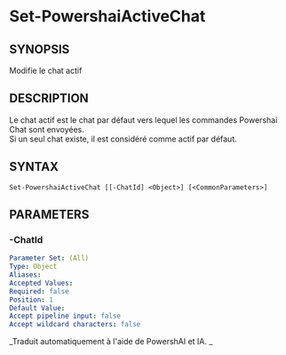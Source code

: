 ﻿---
external help file: powershai-help.xml
schema: 2.0.0
powershai: true
---

# Set-PowershaiActiveChat

## SYNOPSIS <!--!= @#Synop !-->
Modifie le chat actif

## DESCRIPTION <!--!= @#Desc !-->
Le chat actif est le chat par défaut vers lequel les commandes Powershai Chat sont envoyées.  
Si un seul chat existe, il est considéré comme actif par défaut.

## SYNTAX <!--!= @#Syntax !-->

```
Set-PowershaiActiveChat [[-ChatId] <Object>] [<CommonParameters>]
```

## PARAMETERS <!--!= @#Params !-->

### -ChatId

```yml
Parameter Set: (All)
Type: Object
Aliases: 
Accepted Values: 
Required: false
Position: 1
Default Value: 
Accept pipeline input: false
Accept wildcard characters: false
```




<!--PowershaiAiDocBlockStart-->
_Traduit automatiquement à l'aide de PowershAI et IA. 
_
<!--PowershaiAiDocBlockEnd-->
